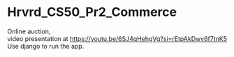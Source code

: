 # Hrvrd_CS50_Pr2_Commerce
Online auction,  
video presentation at https://youtu.be/6SJ4qHehgVg?si=rEtpAkDwv6f7tnK5 
Use django to run the app.
